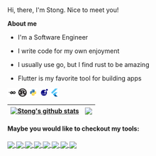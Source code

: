 <br />

Hi, there, I'm Stong. Nice to meet you!

**About me**

- I'm a Software Engineer

- I write code for my own enjoyment

- I usually use go, but I find rust to be amazing

- Flutter is my favorite tool for building apps

<code><img height="20" alt="Go" src="https://raw.githubusercontent.com/github/explore/80688e429a7d4ef2fca1e82350fe8e3517d3494d/topics/go/go.png"></code>
<code><img height="20" alt="Rust" src="https://raw.githubusercontent.com/github/explore/80688e429a7d4ef2fca1e82350fe8e3517d3494d/topics/rust/rust.png"></code>
<code><img height="20" alt="Python" src="https://raw.githubusercontent.com/github/explore/80688e429a7d4ef2fca1e82350fe8e3517d3494d/topics/python/python.png"></code>
<code><img height="20" alt="Lua" src="https://raw.githubusercontent.com/github/explore/5c058a388828bb5fde0bcafd4bc867b5bb3f26f3/topics/lua/lua.png"></code>
<code><img height="20" alt="Flutter" src="https://raw.githubusercontent.com/github/explore/80688e429a7d4ef2fca1e82350fe8e3517d3494d/topics/flutter/flutter.png"></code>

| <a href="https://github.com/stong1994/secret_book"><img align="center" src="https://github-readme-stats.vercel.app/api?username=stong1994&show_icons=true&include_all_commits=true&theme=buefy&hide_border=true" alt="Stong's github stats" /></a> | <a href="https://github.com/stong1994/secret_book"><img align="center" src="https://github-readme-stats.vercel.app/api/top-langs/?username=stong1994&layout=compact&theme=buefy&hide_border=true?hide=html" /></a> |
| -------------------------------------------------------------------------------------------------------------------------------------------------------------------------------------------------------------------------------------------------- | ------------------------------------------------------------------------------------------------------------------------------------------------------------------------------------------------------------------ |

#### Maybe you would like to checkout my tools:

<a href="https://github.com/stong1994/secret_book">
  <img align="center" src="https://github-readme-stats.vercel.app/api/pin/?username=stong1994&repo=secret_book&theme=buefy" />
</a>
<a href="https://github.com/stong1994/aicommit">
  <img align="center" src="https://github-readme-stats.vercel.app/api/pin/?username=stong1994&repo=aicommit&theme=buefy" />
</a>
<a href="https://github.com/stong1994/gitflow">
  <img align="center" src="https://github-readme-stats.vercel.app/api/pin/?username=stong1994&repo=gitflow&theme=buefy" />
</a>
<a href="https://github.com/stong1994/extension-extract-id">
  <img align="center" src="https://github-readme-stats.vercel.app/api/pin/?username=stong1994&repo=extension-extract-id&theme=buefy" />
</a>
<a href="https://github.com/stong1994/best_todo">
  <img align="center" src="https://github-readme-stats.vercel.app/api/pin/?username=stong1994&repo=best_todo&theme=buefy" />
</a>
<a href="https://github.com/stong1994/github-copilot-api">
  <img align="center" src="https://github-readme-stats.vercel.app/api/pin/?username=stong1994&repo=github-copilot-api&theme=buefy" />
</a>
<a href="https://github.com/stong1994/watermill-rediszet">
  <img align="center" src="https://github-readme-stats.vercel.app/api/pin/?username=stong1994&repo=watermill-rediszet&theme=buefy" />
</a>
<a href="https://github.com/stong1994/self-lawyer">
  <img align="center" src="https://github-readme-stats.vercel.app/api/pin/?username=stong1994&repo=self-lawyer&theme=buefy" />
</a>
<br />
